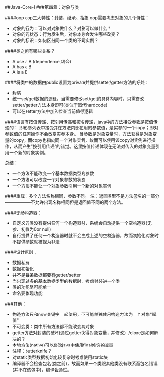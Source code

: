 ##Java-Core-Ⅰ 
###第四章：对象与类


####oop
oop三大特性：封装、继承、抽象
oop需要考虑对象的几个特性：
- 对象的行为：可以对对象做什么？对象可以做什么？
- 对象的的状态：行为发生后，对象本身会发生哪些改变？
- 对象的标识：如何区分同一个类的不同实例？

####类之间有哪些关系？

- A use a B (dependence,耦合)
- A has a B 
- A is a B



####将类中的数据由public设置为private并提供setter/getter方法的好处：
- 封装
- 统一set/get数据的途径，当需要修改set/get的具体内容时，只需修改setter/getter方法本身即可(类似于取代hardcode)
- 可以在setter方法中加入检查当前值得逻辑


####语言有按值传递、按引用传递和按名传递，java中的方法接受参数是按值传递的：
即形参列表中接受并在方法内部使用的参数值，是实参的一个copy；即对参数值的任何操作不会改变实参本身。
当参数是对象变量时，方法获得是对象变量的copy，而copy也指向同一个对象实例，故而可以使用该copy对实例进行操作，从而产生"按引用传递"的错觉。这里按值传递体现在无法对传入的对象变量引用一个新的对象实例。

总结：
- 一个方法不能改变一个基本数据类型的参数
- 一个方法可以改变一个对象参数的状态
- 一个方法不能让一个对象参数引用一个新的对象实例


####重载：多个方法名称相同，参数不同。
注：返回类型不是方法签名的一部分——————不允许出现名称相同但是返回值不同的两个方法。

####无参构造器：
- 自定义的类没有提供任何一个构造器时，系统会自动提供一个空构造器(无参、初值为0or null)
- 自行提供了任何一个构造器时就不会生成上述的空构造器，故而初始化对象时不提供参数就被视为非法


####设计原则：
- 数据私有
- 数据初始化
- 并不是每条数据都要有getter/setter
- 当出现过多的基本数据类型的数据时，考虑封装进一个类
- 类的功能尽可能单一
- 命名要体现功能

###其他：

- 构造方法只和new关键字一起使用，不可能单独使用构造方法为一个对象"赋值"
- 不可变类：类中所有方法都不能改变其对象
- getter方法对封装的破坏(通过getter获得对象变量，并修改）/clone是如何解决的？
- 本地方法(native)可以修改java中使用final修饰的变量
- 注释：butterknife？
- 对static类型数据初始化较复杂时考虑使用static块
- 编译器不会检查包名(类之前)，故而如果一个类跟其他类没有联系而包名错误(并不在该包中)，编译会通过。





















